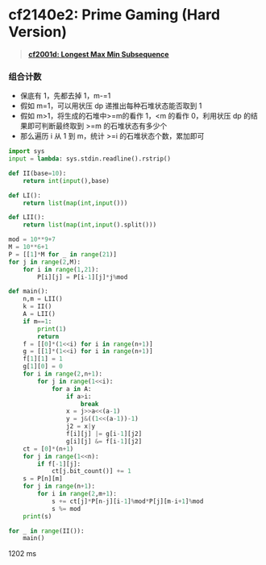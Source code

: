 # cf2140e2: Prime Gaming (Hard Version)


> <u>**[cf2001d: Longest Max Min Subsequence](https://codeforces.com/problemset/problem/2001/D)**</u>



### 组合计数

- 保底有 1，先都去掉 1，m-=1
- 假如 m=1，可以用状压 dp 递推出每种石堆状态能否取到 1
- 假如 m>1，将生成的石堆中>=m的看作 1，<m 的看作 0，利用状压 dp 的结果即可判断最终取到 >=m 的石堆状态有多少个
- 那么遍历 i 从 1 到 m，统计 >=i 的石堆状态个数，累加即可


```python []
import sys
input = lambda: sys.stdin.readline().rstrip()

def II(base=10):
    return int(input(),base)

def LI():
    return list(map(int,input()))

def LII():
    return list(map(int,input().split()))

mod = 10**9+7
M = 10**6+1 
P = [[1]*M for _ in range(21)]
for j in range(2,M):
    for i in range(1,21):
        P[i][j] = P[i-1][j]*j%mod

def main():
    n,m = LII()
    k = II()
    A = LII()
    if m==1:
        print(1)
        return
    f = [[0]*(1<<i) for i in range(n+1)]
    g = [[1]*(1<<i) for i in range(n+1)]
    f[1][1] = 1
    g[1][0] = 0
    for i in range(2,n+1):
        for j in range(1<<i):
            for a in A:
                if a>i:
                    break
                x = j>>a<<(a-1)
                y = j&((1<<(a-1))-1)
                j2 = x|y
                f[i][j] |= g[i-1][j2]
                g[i][j] &= f[i-1][j2]
    ct = [0]*(n+1)
    for j in range(1<<n):
        if f[-1][j]:
            ct[j.bit_count()] += 1
    s = P[n][m]
    for j in range(n+1):
        for i in range(2,m+1):
            s += ct[j]*P[n-j][i-1]%mod*P[j][m-i+1]%mod
            s %= mod
    print(s)

for _ in range(II()):
    main()
```
1202 ms
